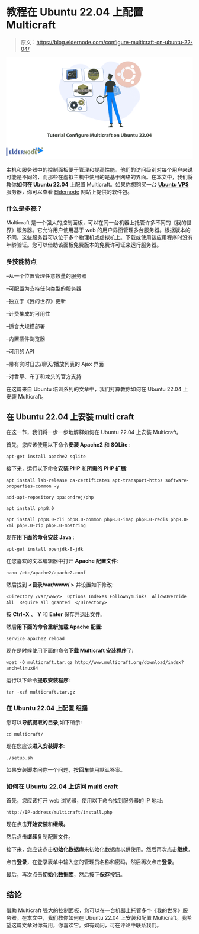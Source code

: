 # 教程在 Ubuntu 22.04 上配置 Multicraft

> 原文：<https://blog.eldernode.com/configure-multicraft-on-ubuntu-22-04/>

![Tutorial configure Multicraft on Ubuntu 22.04](img/b3fb1f555fd2884384beaa90ed7bf233.png)

主机和服务器中的控制面板便于管理和提高性能。他们的访问级别对每个用户来说可能是不同的，而那些在虚拟主机中使用的是基于网络的界面。在本文中，我们将教你**如何在 Ubuntu 22.04** 上配置 Multicraft。如果你想购买一台 [**Ubuntu VPS**](https://eldernode.com/ubuntu-vps/) 服务器，你可以查看 [Eldernode](https://eldernode.com/) 网站上提供的软件包。

### **什么是多筏？**

Multicraft 是一个强大的控制面板，可以在同一台机器上托管许多不同的《我的世界》服务器。它允许用户使用基于 web 的用户界面管理多台服务器。根据版本的不同，这些服务器可以位于多个物理机或虚拟机上。下载或使用该应用程序时没有年龄验证。您可以借助该面板免费版本的免费许可证来运行服务器。

### **多技能特点**

–从一个位置管理任意数量的服务器

–可配置为支持任何类型的服务器

–独立于《我的世界》更新

–计费集成的可用性

–适合大规模部署

–内置插件浏览器

–可用的 API

–带有实时日志/聊天/播放列表的 Ajax 界面

–对香草、布丁和龙头的官方支持

在这篇来自 Ubuntu 培训系列的文章中，我们打算教你如何在 Ubuntu 22.04 上安装 Multicraft。

## **在 Ubuntu 22.04 上安装 multi craft**

在这一节，我们将一步一步地解释如何在 Ubuntu 22.04 上安装 Multicraft。

首先，您应该使用以下命令**安装 Apache2** 和 **SQLite** :

```
apt-get install apache2 sqlite
```

接下来，运行以下命令**安装 PHP** 和**所需的 PHP 扩展**:

```
apt install lsb-release ca-certificates apt-transport-https software-properties-common -y
```

```
add-apt-repository ppa:ondrej/php
```

```
apt install php8.0
```

```
apt install php8.0-cli php8.0-common php8.0-imap php8.0-redis php8.0-xml php8.0-zip php8.0-mbstring
```

现在**用下面的命令安装 Java** :

```
apt-get install openjdk-8-jdk
```

在您喜欢的文本编辑器中打开 **Apache 配置文件**:

```
nano /etc/apache2/apache2.conf
```

然后找到 **<目录/var/www/ >** 并设置如下修改:

```
<Directory /var/www/>  Options Indexes FollowSymLinks  AllowOverride All  Require all granted  </Directory>
```

按 **Ctrl+X** 、 **Y** 和 **Enter** 保存并退出文件。

然后**用下面的命令重新加载 Apache 配置**:

```
service apache2 reload
```

现在是时候使用下面的命令**下载 Multicraft 安装程序**了:

```
wget -O multicraft.tar.gz http://www.multicraft.org/download/index?arch=linux64
```

运行以下命令**提取安装程序**:

```
tar -xzf multicraft.tar.gz
```

### **在 Ubuntu 22.04** 上配置 **组播**

您可以**导航提取的目录**,如下所示:

```
cd multicraft/
```

现在您应该**进入安装脚本**:

```
./setup.sh
```

如果安装脚本问你一个问题，按**回车**使用默认答案。

### **如何在 Ubuntu 22.04 上访问 multi craft**

首先，您应该打开 web 浏览器，使用以下命令找到服务器的 IP 地址:

```
http://IP-address/multicraft/install.php
```

现在点击**开始安装**和**继续。**

然后点击**继续**复制配置文件。

接下来，您应该点击**初始化数据库**来初始化数据库以供使用。然后再次点击**继续**。

点击**登录**，在登录表单中输入您的管理员名称和密码，然后再次点击**登录**。

最后，再次点击**初始化数据库**，然后按下**保存**按钮。

## 结论

借助 Multicraft 强大的控制面板，您可以在一台机器上托管多个《我的世界》服务器。在本文中，我们教你如何在 Ubuntu 22.04 上安装和配置 Multicraft。我希望这篇文章对你有用，你喜欢它。如有疑问，可在评论中联系我们。